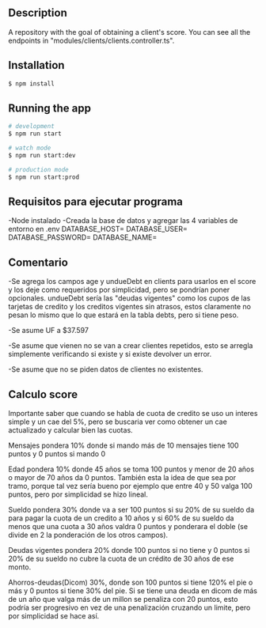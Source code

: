 ## Description

A repository with the goal of obtaining a client's score. You can see all the endpoints in "modules/clients/clients.controller.ts".

## Installation

```bash
$ npm install
```

## Running the app

```bash
# development
$ npm run start

# watch mode
$ npm run start:dev

# production mode
$ npm run start:prod
```

## Requisitos para ejecutar programa

-Node instalado
-Creada la base de datos y agregar las 4 variables de entorno en .env
DATABASE_HOST=
DATABASE_USER=
DATABASE_PASSWORD=
DATABASE_NAME=

## Comentario

-Se agrega los campos age y undueDebt en clients para usarlos en el score y los deje como requeridos por simplicidad, pero se pondrían poner opcionales. undueDebt sería las "deudas vigentes" como los cupos de las tarjetas de credito y los creditos vigentes sin atrasos, estos claramente no pesan lo mismo que lo que estará en la tabla debts, pero si tiene peso.

-Se asume UF a $37.597

-Se asume que vienen no se van a crear clientes repetidos, esto se arregla simplemente verificando si existe y si existe devolver un error.

-Se asume que no se piden datos de clientes no existentes.

## Calculo score

Importante saber que cuando se habla de cuota de credito se uso un interes simple y un cae del 5%, pero se buscaria ver como obtener un cae actualizado y calcular bien las cuotas.

Mensajes pondera 10% donde si mando más de 10 mensajes tiene 100 puntos y 0 puntos si mando 0

Edad pondera 10% donde 45 años se toma 100 puntos y menor de 20 años o mayor de 70 años da 0 puntos. También esta la idea de que sea por tramo, porque tal vez sería bueno por ejemplo que entre 40 y 50 valga 100 puntos, pero por simplicidad se hizo lineal.

Sueldo pondera 30% donde va a ser 100 puntos si su 20% de su sueldo da para pagar la cuota de un credito a 10 años y si 60% de su sueldo da menos que una cuota a 30 años valdra 0 puntos y ponderara el doble (se divide en 2 la ponderación de los otros campos).

Deudas vigentes pondera 20% donde 100 puntos si no tiene y 0 puntos si 20% de su sueldo no cubre la cuota de un crédito de 30 años de ese monto.

Ahorros-deudas(Dicom) 30%, donde son 100 puntos si tiene 120% el pie o más y 0 puntos si tiene 30% del pie. Si se tiene una deuda en dicom de más de un año que valga más de un millon se penaliza con 20 puntos, esto podría ser progresivo en vez de una penalización cruzando un limite, pero por simplicidad se hace así.
